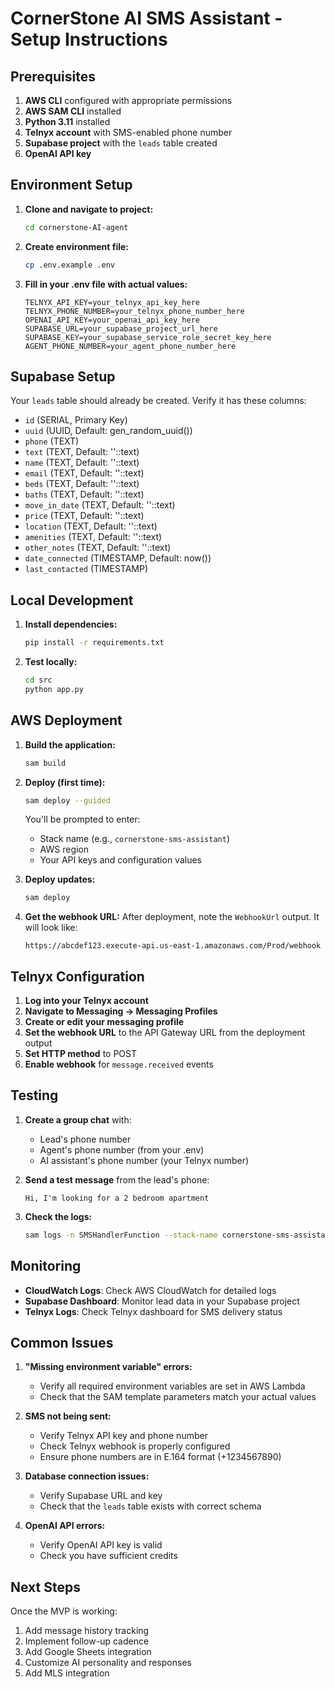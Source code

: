 # CornerStone AI SMS Assistant - Setup Instructions

## Prerequisites

1. **AWS CLI** configured with appropriate permissions
2. **AWS SAM CLI** installed
3. **Python 3.11** installed
4. **Telnyx account** with SMS-enabled phone number
5. **Supabase project** with the `leads` table created
6. **OpenAI API key**

## Environment Setup

1. **Clone and navigate to project:**
   ```bash
   cd cornerstone-AI-agent
   ```

2. **Create environment file:**
   ```bash
   cp .env.example .env
   ```

3. **Fill in your .env file with actual values:**
   ```
   TELNYX_API_KEY=your_telnyx_api_key_here
   TELNYX_PHONE_NUMBER=your_telnyx_phone_number_here
   OPENAI_API_KEY=your_openai_api_key_here
   SUPABASE_URL=your_supabase_project_url_here
   SUPABASE_KEY=your_supabase_service_role_secret_key_here
   AGENT_PHONE_NUMBER=your_agent_phone_number_here
   ```

## Supabase Setup

Your `leads` table should already be created. Verify it has these columns:
- `id` (SERIAL, Primary Key)
- `uuid` (UUID, Default: gen_random_uuid())
- `phone` (TEXT)
- `text` (TEXT, Default: ''::text)
- `name` (TEXT, Default: ''::text)
- `email` (TEXT, Default: ''::text)
- `beds` (TEXT, Default: ''::text)
- `baths` (TEXT, Default: ''::text)
- `move_in_date` (TEXT, Default: ''::text)
- `price` (TEXT, Default: ''::text)
- `location` (TEXT, Default: ''::text)
- `amenities` (TEXT, Default: ''::text)
- `other_notes` (TEXT, Default: ''::text)
- `date_connected` (TIMESTAMP, Default: now())
- `last_contacted` (TIMESTAMP)

## Local Development

1. **Install dependencies:**
   ```bash
   pip install -r requirements.txt
   ```

2. **Test locally:**
   ```bash
   cd src
   python app.py
   ```

## AWS Deployment

1. **Build the application:**
   ```bash
   sam build
   ```

2. **Deploy (first time):**
   ```bash
   sam deploy --guided
   ```
   
   You'll be prompted to enter:
   - Stack name (e.g., `cornerstone-sms-assistant`)
   - AWS region
   - Your API keys and configuration values

3. **Deploy updates:**
   ```bash
   sam deploy
   ```

4. **Get the webhook URL:**
   After deployment, note the `WebhookUrl` output. It will look like:
   ```
   https://abcdef123.execute-api.us-east-1.amazonaws.com/Prod/webhook
   ```

## Telnyx Configuration

1. **Log into your Telnyx account**
2. **Navigate to Messaging → Messaging Profiles**
3. **Create or edit your messaging profile**
4. **Set the webhook URL** to the API Gateway URL from the deployment output
5. **Set HTTP method** to POST
6. **Enable webhook** for `message.received` events

## Testing

1. **Create a group chat** with:
   - Lead's phone number
   - Agent's phone number (from your .env)
   - AI assistant's phone number (your Telnyx number)

2. **Send a test message** from the lead's phone:
   ```
   Hi, I'm looking for a 2 bedroom apartment
   ```

3. **Check the logs:**
   ```bash
   sam logs -n SMSHandlerFunction --stack-name cornerstone-sms-assistant --tail
   ```

## Monitoring

- **CloudWatch Logs**: Check AWS CloudWatch for detailed logs
- **Supabase Dashboard**: Monitor lead data in your Supabase project
- **Telnyx Logs**: Check Telnyx dashboard for SMS delivery status

## Common Issues

1. **"Missing environment variable" errors:**
   - Verify all required environment variables are set in AWS Lambda
   - Check that the SAM template parameters match your actual values

2. **SMS not being sent:**
   - Verify Telnyx API key and phone number
   - Check Telnyx webhook is properly configured
   - Ensure phone numbers are in E.164 format (+1234567890)

3. **Database connection issues:**
   - Verify Supabase URL and key
   - Check that the `leads` table exists with correct schema

4. **OpenAI API errors:**
   - Verify OpenAI API key is valid
   - Check you have sufficient credits

## Next Steps

Once the MVP is working:
1. Add message history tracking
2. Implement follow-up cadence
3. Add Google Sheets integration
4. Customize AI personality and responses
5. Add MLS integration 